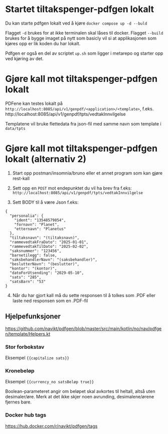 # Startet tiltakspenger-pdfgen lokalt
Du kan starte pdfgen lokalt ved å kjøre `docker compose up -d --buld`

Flagget `-d` brukes for at ikke terminalen skal låses til docker.
Flagget `--build` brukes for å bygge imaget på nytt som basicly vil si at applikasjonen som kjøres opp er lik koden du har lokalt.

Pdfgen er også en del av scriptet `up.sh` som ligger i metarepo og starter opp ved kjøring av det.


# Gjøre kall mot tiltakspenger-pdfgen lokalt
PDFene kan testes lokalt på `http://localhost:8085/api/v1/genpdf/<application>/<template>`, f.eks.
http://localhost:8085/api/v1/genpdf/tpts/vedtakInnvilgelse

Templatene vil bruke flettedata fra json-fil med samme navn som template i `data/tpts`


# Gjøre kall mot tiltakspenger-pdfgen lokalt (alternativ 2) 
1. Start opp postman/insomnia/bruno eller et annet program som kan gjøre rest-kall

2. Sett opp en `POST` mot endepunktet du vil ha brev fra f.eks: `http://localhost:8085/api/v1/genpdf/tpts/vedtakInnvilgelse`
3. Sett BODY til å være Json
f.eks:
```
{
  "personalia": {
    "ident": "13548579854",
    "fornavn": "Planet",
    "etternavn": "Planetus"
  },
  "tiltaksnavn": "(tiltaksnavn)",
  "rammevedtakFraDato": "2025-01-01",
  "rammevedtakTilDato": "2025-02-02",
  "saksnummer": "123456",
  "barnetilegg": false,
  "saksbehandlerNavn": "(saksbehandler)",
  "beslutterNavn": "(beslutter)",
  "kontor": "(kontor)",
  "datoForUtsending": "2029-05-10",
  "sats": "285",
  "satsBarn": "53"
}
```

4. Når du har gjort kall må du sette responsen til å tolkes som .PDF eller laste ned responsen som en .PDF-fil


## Hjelpefunksjoner

https://github.com/navikt/pdfgen/blob/master/src/main/kotlin/no/nav/pdfgen/template/Helpers.kt

### Stor forbokstav

Eksempel `{{capitalize sats}}`

### Kronebeløp

Eksempel `{{currency_no satsBeløp true}}`

Boolean-parameteret angir om beløpet skal avkortes til heltall, altså uten desimaler/øre. Merk at det ikke skjer noen avrunding,
desimalene/ørene fjernes bare.

### Docker hub tags
https://hub.docker.com/r/navikt/pdfgen/tags
